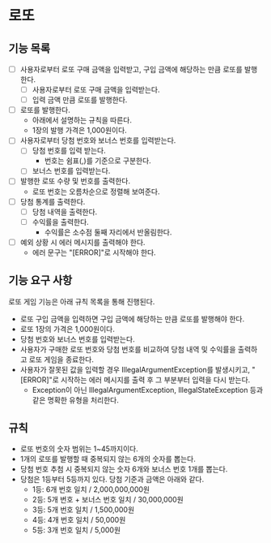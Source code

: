 # 로또

## 기능 목록
- [ ] 사용자로부터 로또 구매 금액을 입력받고, 구입 금액에 해당하는 만큼 로또를 발행한다.
  - [ ] 사용자로부터 로또 구매 금액을 입력받는다.
  - [ ] 입력 금액 만큼 로또를 발행한다.
- [ ] 로또를 발행한다.
  - 아래에서 설명하는 규칙을 따른다.
  - 1장의 발행 가격은 1,000원이다.
- [ ] 사용자로부터 당첨 번호와 보너스 번호를 입력받는다.
  - [ ] 당첨 번호를 입력 받는다.
    - 번호는 쉼표(,)를 기준으로 구분한다.
  - [ ] 보너스 번호를 입력받는다.
- [ ] 발행한 로또 수량 및 번호를 출력한다.
  - 로또 번호는 오름차순으로 정렬해 보여준다.
- [ ] 당첨 통계를 출력한다.
  - [ ] 당첨 내역을 출력한다.
  - [ ] 수익률을 출력한다.
    - 수익률은 소수점 둘째 자리에서 반올림한다.
- [ ] 예외 상황 시 에러 메시지를 출력해야 한다.
  - 에러 문구는 "[ERROR]"로 시작해야 한다.


## 기능 요구 사항
로또 게임 기능은 아래 규칙 목록을 통해 진행된다.
- 로또 구입 금액을 입력하면 구입 금액에 해당하는 만큼 로또를 발행해야 한다.
- 로또 1장의 가격은 1,000원이다.
- 당첨 번호와 보너스 번호를 입력받는다.
- 사용자가 구매한 로또 번호와 당첨 번호를 비교하여 당첨 내역 및 수익률을 출력하고 로또 게임을 종료한다.
- 사용자가 잘못된 값을 입력할 경우 IllegalArgumentException를 발생시키고, 
 "[ERROR]"로 시작하는 에러 메시지를 출력 후 그 부분부터 입력을 다시 받는다.
  - Exception이 아닌 
  IllegalArgumentException, 
  IllegalStateException 등과 같은 명확한 유형을 처리한다.

## 규칙
- 로또 번호의 숫자 범위는 1~45까지이다.
- 1개의 로또를 발행할 때 중복되지 않는 6개의 숫자를 뽑는다.
- 당첨 번호 추첨 시 중복되지 않는 숫자 6개와 보너스 번호 1개를 뽑는다.
- 당첨은 1등부터 5등까지 있다. 당첨 기준과 금액은 아래와 같다.
    - 1등: 6개 번호 일치 / 2,000,000,000원
    - 2등: 5개 번호 + 보너스 번호 일치 / 30,000,000원
    - 3등: 5개 번호 일치 / 1,500,000원
    - 4등: 4개 번호 일치 / 50,000원
    - 5등: 3개 번호 일치 / 5,000원